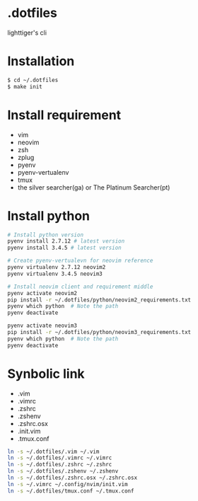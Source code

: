 .dotfiles
=========
lighttiger's cli

# Installation
```bash
$ cd ~/.dotfiles
$ make init
```

# Install requirement
- vim
- neovim
- zsh
- zplug
- pyenv
- pyenv-vertualenv
- tmux
- the silver searcher(ga) or The Platinum Searcher(pt)

# Install python

```bash
# Install python version
pyenv install 2.7.12 # latest version
pyenv install 3.4.5 # latest version

# Create pyenv-vertualevn for neovim reference
pyenv virtualenv 2.7.12 neovim2
pyenv virtualenv 3.4.5 neovim3

# Install neovim client and requirement middle 
pyenv activate neovim2
pip install -r ~/.dotfiles/python/neovim2_requirements.txt
pyenv which python  # Note the path
pyenv deactivate

pyenv activate neovim3
pip install -r ~/.dotfiles/python/neovim3_requirements.txt
pyenv which python  # Note the path
pyenv deactivate
```

# Synbolic link

- .vim
- .vimrc
- .zshrc
- .zshenv
- .zshrc.osx
- .init.vim
- .tmux.conf

```bash
ln -s ~/.dotfiles/.vim ~/.vim
ln -s ~/.dotfiles/.vimrc ~/.vimrc
ln -s ~/.dotfiles/.zshrc ~/.zshrc
ln -s ~/.dotfiles/.zshenv ~/.zshenv
ln -s ~/.dotfiles/.zshrc.osx ~/.zshrc.osx
ln -s ~/.vimrc ~/.config/nvim/init.vim
ln -s ~/.dotfiles/tmux.conf ~/.tmux.conf
```
